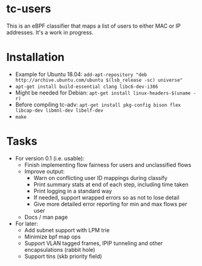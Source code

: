 # tc-users

This is an eBPF classifier that maps a list of users to either MAC or IP
addresses. It's a work in progress.

# Installation

- Example for Ubuntu 18.04: `add-apt-repository "deb http://archive.ubuntu.com/ubuntu $(lsb_release -sc) universe"`
- `apt-get install build-essential clang libc6-dev-i386`
- Might be needed for Debian: `apt-get install linux-headers-$(uname -r)`
- Before compiling tc-adv: `apt-get install pkg-config bison flex libcap-dev libmnl-dev libelf-dev`
- `make`

# Tasks

- For version 0.1 (i.e. usable):
  - Finish implementing flow fairness for users and unclassified flows
  - Improve output:
    - Warn on conflicting user ID mappings during classify
    - Print summary stats at end of each step, including time taken
    - Print logging in a standard way
    - If needed, support wrapped errors so as not to lose detail
    - Give more detailed error reporting for min and max flows per user
  - Docs / man page
- For later:
  - Add subnet support with LPM trie
  - Minimize bpf map ops
  - Support VLAN tagged frames, IPIP tunneling and other encapsulations (rabbit hole)
  - Support tins (skb priority field)
